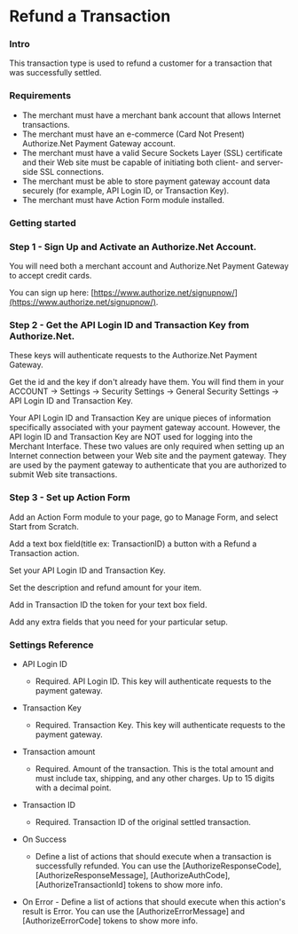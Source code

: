 # Refund a Transaction

### Intro

This transaction type is used to refund a customer for a transaction that was successfully settled.

### Requirements

* The merchant must have a merchant bank account that allows Internet transactions.
* The merchant must have an e-commerce \(Card Not Present\) Authorize.Net Payment Gateway account.
* The merchant must have a valid Secure Sockets Layer \(SSL\) certificate and their Web site must be capable of initiating both client- and server-side SSL connections.
* The merchant must be able to store payment gateway account data securely \(for example, API Login ID, or Transaction Key\).
* The merchant must have Action Form module installed.

### Getting started

### Step 1 - Sign Up and Activate an Authorize.Net Account.

You will need both a merchant account and Authorize.Net Payment Gateway to accept credit cards.

You can sign up here: [https://www.authorize.net/signupnow/](https://www.authorize.net/signupnow/).

### Step 2 - Get the API Login ID and Transaction Key from Authorize.Net.

These keys will authenticate requests to the Authorize.Net Payment Gateway.

Get the id and the key if don't already have them. You will find them in your ACCOUNT -&gt; Settings -&gt; Security Settings -&gt; General Security Settings -&gt; API Login ID and Transaction Key.

Your API Login ID and Transaction Key are unique pieces of information specifically associated with your payment gateway account. However, the API login ID and Transaction Key are NOT used for logging into the Merchant Interface. These two values are only required when setting up an Internet connection between your Web site and the payment gateway. They are used by the payment gateway to authenticate that you are authorized to submit Web site transactions.

### Step 3 - Set up Action Form

Add an Action Form module to your page, go to Manage Form, and select Start from Scratch.

Add a text box field\(title ex: TransactionID\) a button with a Refund a Transaction action.

Set your API Login ID and Transaction Key.

Set the description and refund amount for your item.

Add in Transaction ID the token for your text box field.

Add any extra fields that you need for your particular setup.

### Settings Reference

* API Login ID
  * Required. API Login ID. This key will authenticate requests to the payment gateway.
* Transaction Key
  * Required. Transaction Key. This key will authenticate requests to the payment gateway.
* Transaction amount
  * Required. Amount of the transaction. This is the total amount and must include tax, shipping, and any other charges. Up to 15 digits with a decimal point.
* Transaction ID
  * Required. Transaction ID of the original settled transaction.
* On Success

  * Define a list of actions that should execute when a transaction is successfully refunded. 
    You can use the \[AuthorizeResponseCode\], \[AuthorizeResponseMessage\], \[AuthorizeAuthCode\], \[AuthorizeTransactionId\] tokens to show more info.

* On Error - Define a list of actions that should execute when this action's result is Error. You can use the \[AuthorizeErrorMessage\] and \[AuthorizeErrorCode\] tokens to show more info.



